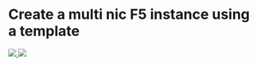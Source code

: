 # Create a multi nic F5 instance using a template

<a href="https://portal.azure.com/#create/Microsoft.Template/uri/https%3A%2F%2Fraw.githubusercontent.com%2Fsevedge%2Fazure%2Fmaster%2Ff5-multinic%2Fazuredeploy.json" target="_blank">
    <img src="http://azuredeploy.net/deploybutton.png"/>
</a>
<a href="http://armviz.io/#/?load=https%3A%2F%2Fraw.githubusercontent.com%2Fsevedge%2Fazure%2Fmaster%2Ff5-multinic%2Fazuredeploy.json" target="_blank">
    <img src="http://armviz.io/visualizebutton.png"/>
</a>
